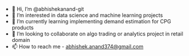 - 👋 Hi, I’m @abhishekanand-git
- 👀 I’m interested in data science and machine learning projects
- 🌱 I’m currently learning implementing demand estimation for CPG products
- 💞️ I’m looking to collaborate on algo trading or analytics project in retail domain
- 📫 How to reach me - abhishek.anand374@gmail.com

<!---
abhishekanand-git/abhishekanand-git is a ✨ special ✨ repository because its `README.md` (this file) appears on your GitHub profile.
You can click the Preview link to take a look at your changes.
--->
